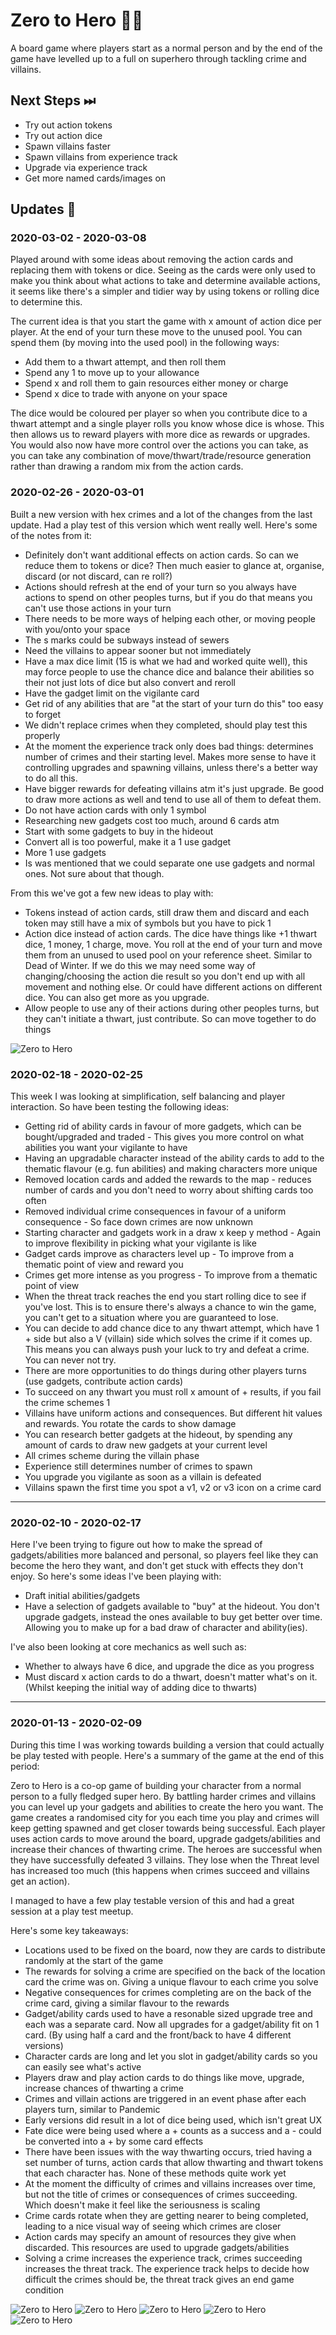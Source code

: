 # Zero to Hero 🦸‍♂️

A board game where players start as a normal person and by the end of the game have levelled up to a full on superhero through tackling crime and villains.

## Next Steps ⏭

- Try out action tokens
- Try out action dice
- Spawn villains faster
- Spawn villains from experience track
- Upgrade via experience track
- Get more named cards/images on

## Updates 🔼

### 2020-03-02 - 2020-03-08

Played around with some ideas about removing the action cards and replacing them with tokens or dice. Seeing as the cards were only used to make you think about what actions to take and determine available actions, it seems like there's a simpler and tidier way by using tokens or rolling dice to determine this.

The current idea is that you start the game with x amount of action dice per player. At the end of your turn these move to the unused pool. You can spend them (by moving into the used pool) in the following ways:

- Add them to a thwart attempt, and then roll them
- Spend any 1 to move up to your allowance
- Spend x and roll them to gain resources either money or charge
- Spend x dice to trade with anyone on your space

The dice would be coloured per player so when you contribute dice to a thwart attempt and a single player rolls you know whose dice is whose. This then allows us to reward players with more dice as rewards or upgrades. You would also now have more control over the actions you can take, as you can take any combination of move/thwart/trade/resource generation rather than drawing a random mix from the action cards.

### 2020-02-26 - 2020-03-01

Built a new version with hex crimes and a lot of the changes from the last update. Had a play test of this version which went really well. Here's some of the notes from it:

- Definitely don't want additional effects on action cards. So can we reduce them to tokens or dice? Then much easier to glance at, organise, discard (or not discard, can re roll?)
- Actions should refresh at the end of your turn so you always have actions to spend on other peoples turns, but if you do that means you can't use those actions in your turn
- There needs to be more ways of helping each other, or moving people with you/onto your space
- The s marks could be subways instead of sewers
- Need the villains to appear sooner but not immediately
- Have a max dice limit (15 is what we had and worked quite well), this may force people to use the chance dice and balance their abilities so their not just lots of dice but also convert and reroll
- Have the gadget limit on the vigilante card
- Get rid of any abilities that are "at the start of your turn do this" too easy to forget
- We didn't replace crimes when they completed, should play test this properly
- At the moment the experience track only does bad things: determines number of crimes and their starting level. Makes more sense to have it controlling upgrades and spawning villains, unless there's a better way to do all this.
- Have bigger rewards for defeating villains atm it's just upgrade. Be good to draw more actions as well and tend to use all of them to defeat them.
- Do not have action cards with only 1 symbol
- Researching new gadgets cost too much, around 6 cards atm
- Start with some gadgets to buy in the hideout
- Convert all is too powerful, make it a 1 use gadget
- More 1 use gadgets
- Is was mentioned that we could separate one use gadgets and normal ones. Not sure about that though.

From this we've got a few new ideas to play with:

- Tokens instead of action cards, still draw them and discard and each token may still have a mix of symbols but you have to pick 1
- Action dice instead of action cards. The dice have things like +1 thwart dice, 1 money, 1 charge, move. You roll at the end of your turn and move them from an unused to used pool on your reference sheet. Similar to Dead of Winter. If we do this we may need some way of changing/choosing the action die result so you don't end up with all movement and nothing else. Or could have different actions on different dice. You can also get more as you upgrade.
- Allow people to use any of their actions during other peoples turns, but they can't initiate a thwart, just contribute. So can move together to do things

![Zero to Hero](../assets/zero-to-hero-006.jpg)

### 2020-02-18 - 2020-02-25

This week I was looking at simplification, self balancing and player interaction. So have been testing the following ideas:

- Getting rid of ability cards in favour of more gadgets, which can be bought/upgraded and traded - This gives you more control on what abilities you want your vigilante to have
- Having an upgradable character instead of the ability cards to add to the thematic flavour (e.g. fun abilities) and making characters more unique
- Removed location cards and added the rewards to the map - reduces number of cards and you don't need to worry about shifting cards too often
- Removed individual crime consequences in favour of a uniform consequence - So face down crimes are now unknown
- Starting character and gadgets work in a draw x keep y method - Again to improve flexibility in picking what your vigilante is like
- Gadget cards improve as characters level up - To improve from a thematic point of view and reward you
- Crimes get more intense as you progress - To improve from a thematic point of view
- When the threat track reaches the end you start rolling dice to see if you've lost. This is to ensure there's always a chance to win the game, you can't get to a situation where you are guaranteed to lose.
- You can decide to add chance dice to any thwart attempt, which have 1 + side but also a V (villain) side which solves the crime if it comes up. This means you can always push your luck to try and defeat a crime. You can never not try.
- There are more opportunities to do things during other players turns (use gadgets, contribute action cards)
- To succeed on any thwart you must roll x amount of + results, if you fail the crime schemes 1
- Villains have uniform actions and consequences. But different hit values and rewards. You rotate the cards to show damage
- You can research better gadgets at the hideout, by spending any amount of cards to draw new gadgets at your current level
- All crimes scheme during the villain phase
- Experience still determines number of crimes to spawn
- You upgrade you vigilante as soon as a villain is defeated
- Villains spawn the first time you spot a v1, v2 or v3 icon on a crime card

---

### 2020-02-10 - 2020-02-17

Here I've been trying to figure out how to make the spread of gadgets/abilities more balanced and personal, so players feel like they can become the hero they want, and don't get stuck with effects they don't enjoy. So here's some ideas I've been playing with:

- Draft initial abilities/gadgets
- Have a selection of gadgets available to "buy" at the hideout. You don't upgrade gadgets, instead the ones available to buy get better over time. Allowing you to make up for a bad draw of character and ability(ies).

I've also been looking at core mechanics as well such as:

- Whether to always have 6 dice, and upgrade the dice as you progress
- Must discard x action cards to do a thwart, doesn't matter what's on it. (Whilst keeping the initial way of adding dice to thwarts)

---

### 2020-01-13 - 2020-02-09

During this time I was working towards building a version that could actually be play tested with people. Here's a summary of the game at the end of this period:

Zero to Hero is a co-op game of building your character from a normal person to a fully fledged super hero. By battling harder crimes and villains you can level up your gadgets and abilities to create the hero you want. The game creates a randomised city for you each time you play and crimes will keep getting spawned and get closer towards being successful. Each player uses action cards to move around the board, upgrade gadgets/abilities and increase their chances of thwarting crime. The heroes are successful when they have successfully defeated 3 villains. They lose when the Threat level has increased too much (this happens when crimes succeed and villains get an action).

I managed to have a few play testable version of this and had a great session at a play test meetup.

Here's some key takeaways:

- Locations used to be fixed on the board, now they are cards to distribute randomly at the start of the game
- The rewards for solving a crime are specified on the back of the location card the crime was on. Giving a unique flavour to each crime you solve
- Negative consequences for crimes completing are on the back of the crime card, giving a similar flavour to the rewards
- Gadget/ability cards used to have a resonable sized upgrade tree and each was a separate card. Now all upgrades for a gadget/ability fit on 1 card. (By using half a card and the front/back to have 4 different versions)
- Character cards are long and let you slot in gadget/ability cards so you can easily see what's active
- Players draw and play action cards to do things like move, upgrade, increase chances of thwarting a crime
- Crimes and villain actions are triggered in an event phase after each players turn, similar to Pandemic
- Early versions did result in a lot of dice being used, which isn't great UX
- Fate dice were being used where a + counts as a success and a - could be converted into a + by some card effects
- There have been issues with the way thwarting occurs, tried having a set number of turns, action cards that allow thwarting and thwart tokens that each character has. None of these methods quite work yet
- At the moment the difficulty of crimes and villains increases over time, but not the title of crimes or consequences of crimes succeeding. Which doesn't make it feel like the seriousness is scaling
- Crime cards rotate when they are getting nearer to being completed, leading to a nice visual way of seeing which crimes are closer
- Action cards may specify an amount of resources they give when discarded. This resources are used to upgrade gadgets/abilities
- Solving a crime increases the experience track, crimes succeeding increases the threat track. The experience track helps to decide how difficult the crimes should be, the threat track gives an end game condition

![Zero to Hero](../assets/zero-to-hero-001.jpg)
![Zero to Hero](../assets/zero-to-hero-002.jpg)
![Zero to Hero](../assets/zero-to-hero-003.jpg)
![Zero to Hero](../assets/zero-to-hero-004.jpg)
![Zero to Hero](../assets/zero-to-hero-005.jpg)
